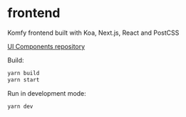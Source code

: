 # frontend

Komfy frontend built with Koa, Next.js, React and PostCSS

[UI Components repository](https://github.com/komfy/ui)

Build:

```sh
yarn build
yarn start
```

Run in development mode:

```sh
yarn dev
```